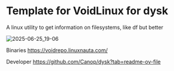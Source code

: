 # Template for VoidLinux for dysk

A linux utility to get information on filesystems, like df but better

![2025-06-25_19-06](https://github.com/user-attachments/assets/670e6ea1-4a22-4896-b304-ad445809abf4)

Binaries https://voidrepo.linuxnauta.com/

Developer
https://github.com/Canop/dysk?tab=readme-ov-file


